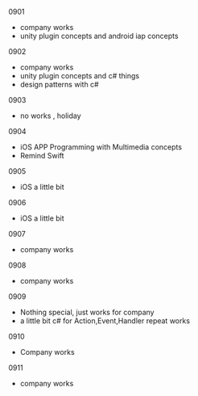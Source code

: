0901
- company works
- unity plugin concepts and android iap concepts

0902
- company works
- unity plugin concepts and c# things 
- design patterns with c#

0903
- no works , holiday 

0904
- iOS APP Programming with Multimedia concepts
- Remind Swift

0905

- iOS a little bit

0906

- iOS a little bit

0907

- company works

0908

- company works


0909

- Nothing special, just works for company
- a little bit c# for Action,Event,Handler repeat works 

0910

- Company works

0911
- company works

